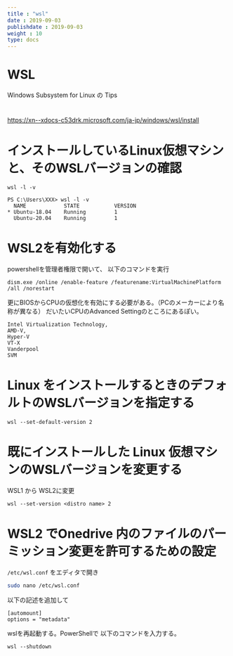 ```yaml
---
title : "wsl"
date : 2019-09-03
publishdate : 2019-09-03
weight : 10
type: docs
---
```


# WSL

Windows Subsystem for Linux の Tips

# 


https://xn--xdocs-c53drk.microsoft.com/ja-jp/windows/wsl/install



# インストールしているLinux仮想マシンと、そのWSLバージョンの確認

```
wsl -l -v
```

```
PS C:\Users\XXX> wsl -l -v
  NAME            STATE           VERSION
* Ubuntu-18.04    Running         1
  Ubuntu-20.04    Running         1
```

# WSL2を有効化する

powershellを管理者権限で開いて、
以下のコマンドを実行

```
dism.exe /online /enable-feature /featurename:VirtualMachinePlatform /all /norestart
```

更にBIOSからCPUの仮想化を有効にする必要がある。（PCのメーカーにより名称が異なる）
だいたいCPUのAdvanced Settingのところにあるぽい。

```
Intel Virtualization Technology,
AMD-V,
Hyper-V
VT-X
Vanderpool
SVM
```

# Linux をインストールするときのデフォルトのWSLバージョンを指定する

```
wsl --set-default-version 2
```


# 既にインストールした Linux 仮想マシンのWSLバージョンを変更する

WSL1 から WSL2に変更
```
wsl --set-version <distro name> 2
```


# WSL2 でOnedrive 内のファイルのパーミッション変更を許可するための設定

`/etc/wsl.conf` をエディタで開き

```sh
sudo nano /etc/wsl.conf
```

以下の記述を追加して

```
[automount]
options = "metadata"
```

wslを再起動する。PowerShellで 以下のコマンドを入力する。

```
wsl --shutdown
```

